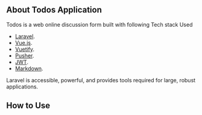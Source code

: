 ## About Todos Application

Todos is a web online discussion form built with following Tech stack Used

- [Laravel](https://laravel.com).
- [Vue.js](https://laravel.com).
- [Vuetify](https://laravel.com).
- [Pusher](https://laravel.com).
- [JWT](https://laravel.com).
- [Markdown](https://laravel.com).


Laravel is accessible, powerful, and provides tools required for large, robust applications.

## How to Use
